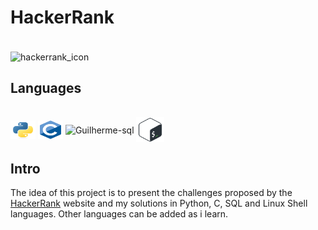 # HackerRank

<div style="display: inline_block"><br>
  <img align="center" height="100" width="200" src="https://cdn-images-1.medium.com/max/2600/1*UGT1Rh9xLww3JeIDR1F0RQ.png" alt="hackerrank_icon">
</div> 


## Languages

<div style="display: inline_block"><br>
  <img align="center" alt="Guilherme-Python" height="30" width="40" src="https://raw.githubusercontent.com/devicons/devicon/master/icons/python/python-original.svg">
  <img align="center" alt="Guilherme-C" height="30" width="40" src="https://github.com/devicons/devicon/blob/master/icons/c/c-original.svg">
  <img align="center" alt="Guilherme-sql" height="30" width="40" src="https://image.flaticon.com/icons/png/512/29/29165.png">
  <img align="center" alt="Guilherme-linux" height="40" width="45" src="https://github.com/devicons/devicon/blob/master/icons/bash/bash-original.svg">
</div> 

## Intro

The idea of this project is to present the challenges proposed by the [HackerRank](https://www.hackerrank.com/) website and my solutions in Python, C, SQL and Linux Shell languages. Other languages can be added as i learn.
